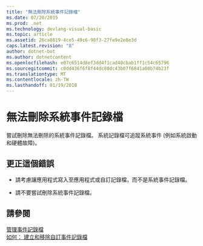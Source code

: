 ```yaml
---
title: "無法刪除系統事件記錄檔"
ms.date: 07/20/2015
ms.prod: .net
ms.technology: devlang-visual-basic
ms.topic: article
ms.assetid: 26ca8819-4ce5-49c6-98f3-27fe9e2e8e3d
caps.latest.revision: "8"
author: dotnet-bot
ms.author: dotnetcontent
ms.openlocfilehash: e07c6514d8ef3dd4f1cad40cbab1ff1c54c65796
ms.sourcegitcommit: c0dd436f6f8f44dc80dc43b07f6841a00b74b23f
ms.translationtype: MT
ms.contentlocale: zh-TW
ms.lasthandoff: 01/19/2018
---
```

# <a name="system-event-log-cannot-be-deleted"></a>無法刪除系統事件記錄檔
嘗試刪除無法刪除的系統事件記錄檔。 系統記錄檔可追蹤系統事件 (例如系統啟動和硬體故障)。  
  
## <a name="to-correct-this-error"></a>更正這個錯誤  
  
-   請考慮讓應用程式寫入至應用程式或自訂記錄檔，而不是系統事件記錄檔。  
  
-   請不要嘗試刪除系統事件記錄檔。  
  
## <a name="see-also"></a>請參閱  
 [管理事件記錄檔](http://msdn.microsoft.com/library/35f53238-bdd2-417b-acd8-2fd9f7397f18)  
 [如何： 建立和移除自訂事件記錄檔](http://msdn.microsoft.com/library/af9b7da0-80c7-46ac-b7f7-897063ddd503)
